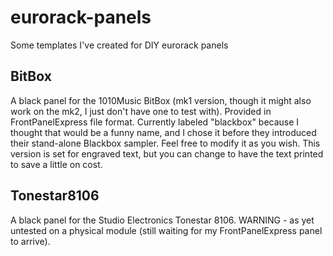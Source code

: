 # eurorack-panels
Some templates I've created for DIY eurorack panels

## BitBox
A black panel for the 1010Music BitBox (mk1 version, though it might also work on the mk2, I just don't have one to test with). Provided in FrontPanelExpress file format. Currently labeled "blackbox" because I thought that would be a funny name, and I chose it before they introduced their stand-alone Blackbox sampler. Feel free to modify it as you wish. This version is set for engraved text, but you can change to have the text printed to save a little on cost.

## Tonestar8106
A black panel for the Studio Electronics Tonestar 8106. WARNING - as yet untested on a physical module (still waiting for my FrontPanelExpress panel to arrive).
